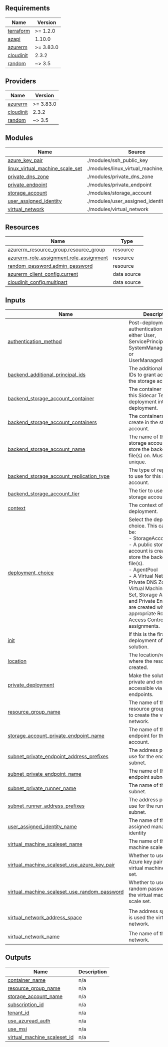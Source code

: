 <!-- BEGIN_TF_DOCS -->
## Requirements

| Name | Version |
|------|---------|
| <a name="requirement_terraform"></a> [terraform](#requirement\_terraform) | >= 1.2.0 |
| <a name="requirement_azapi"></a> [azapi](#requirement\_azapi) | 1.10.0 |
| <a name="requirement_azurerm"></a> [azurerm](#requirement\_azurerm) | >= 3.83.0 |
| <a name="requirement_cloudinit"></a> [cloudinit](#requirement\_cloudinit) | 2.3.2 |
| <a name="requirement_random"></a> [random](#requirement\_random) | ~> 3.5 |

## Providers

| Name | Version |
|------|---------|
| <a name="provider_azurerm"></a> [azurerm](#provider\_azurerm) | >= 3.83.0 |
| <a name="provider_cloudinit"></a> [cloudinit](#provider\_cloudinit) | 2.3.2 |
| <a name="provider_random"></a> [random](#provider\_random) | ~> 3.5 |

## Modules

| Name | Source | Version |
|------|--------|---------|
| <a name="module_azure_key_pair"></a> [azure\_key\_pair](#module\_azure\_key\_pair) | ./modules/ssh_public_key | n/a |
| <a name="module_linux_virtual_machine_scale_set"></a> [linux\_virtual\_machine\_scale\_set](#module\_linux\_virtual\_machine\_scale\_set) | ./modules/linux_virtual_machine_scale_set | n/a |
| <a name="module_private_dns_zone"></a> [private\_dns\_zone](#module\_private\_dns\_zone) | ./modules/private_dns_zone | n/a |
| <a name="module_private_endpoint"></a> [private\_endpoint](#module\_private\_endpoint) | ./modules/private_endpoint | n/a |
| <a name="module_storage_account"></a> [storage\_account](#module\_storage\_account) | ./modules/storage_account | n/a |
| <a name="module_user_assigned_identity"></a> [user\_assigned\_identity](#module\_user\_assigned\_identity) | ./modules/user_assigned_identity | n/a |
| <a name="module_virtual_network"></a> [virtual\_network](#module\_virtual\_network) | ./modules/virtual_network | n/a |

## Resources

| Name | Type |
|------|------|
| [azurerm_resource_group.resource_group](https://registry.terraform.io/providers/hashicorp/azurerm/latest/docs/resources/resource_group) | resource |
| [azurerm_role_assignment.role_assignment](https://registry.terraform.io/providers/hashicorp/azurerm/latest/docs/resources/role_assignment) | resource |
| [random_password.admin_password](https://registry.terraform.io/providers/hashicorp/random/latest/docs/resources/password) | resource |
| [azurerm_client_config.current](https://registry.terraform.io/providers/hashicorp/azurerm/latest/docs/data-sources/client_config) | data source |
| [cloudinit_config.multipart](https://registry.terraform.io/providers/hashicorp/cloudinit/2.3.2/docs/data-sources/config) | data source |

## Inputs

| Name | Description | Type | Default | Required |
|------|-------------|------|---------|:--------:|
| <a name="input_authentication_method"></a> [authentication\_method](#input\_authentication\_method) | Post-deployment authentication method; either User, ServicePrincipal, SystemManagedIdentity or UserManagedIdentity. | `string` | `"User"` | no |
| <a name="input_backend_additional_principal_ids"></a> [backend\_additional\_principal\_ids](#input\_backend\_additional\_principal\_ids) | The additional principal IDs to grant access to the storage account. | `list(string)` | `[]` | no |
| <a name="input_backend_storage_account_container"></a> [backend\_storage\_account\_container](#input\_backend\_storage\_account\_container) | The container to store this Sidecar Terraform deployment into post-deployment. | `string` | `""` | no |
| <a name="input_backend_storage_account_containers"></a> [backend\_storage\_account\_containers](#input\_backend\_storage\_account\_containers) | The containers to create in the storage account. | `list(string)` | `[]` | no |
| <a name="input_backend_storage_account_name"></a> [backend\_storage\_account\_name](#input\_backend\_storage\_account\_name) | The name of the storage account to store the backend state file(s) on. Must be unique. | `string` | `null` | no |
| <a name="input_backend_storage_account_replication_type"></a> [backend\_storage\_account\_replication\_type](#input\_backend\_storage\_account\_replication\_type) | The type of replication to use for this storage account. | `string` | `"LRS"` | no |
| <a name="input_backend_storage_account_tier"></a> [backend\_storage\_account\_tier](#input\_backend\_storage\_account\_tier) | The tier to use for this storage account. | `string` | `"Standard"` | no |
| <a name="input_context"></a> [context](#input\_context) | The context of the deployment. | `string` | `"sidecar"` | no |
| <a name="input_deployment_choice"></a> [deployment\_choice](#input\_deployment\_choice) | Select the deployment choice. This can either be:<br>  - StorageAccount<br>    - A public storage account is created to store the backend state file(s).<br>  - AgentPool<br>    - A Virtual Network, Private DNS Zone, Linux Virtual Machine Scale Set, Storage Account and Private Endpoint are created with the appropriate Role-Based Access Control (RBAC) assignments. | `string` | `"StorageAccount"` | no |
| <a name="input_init"></a> [init](#input\_init) | If this is the first deployment of the solution. | `bool` | `false` | no |
| <a name="input_location"></a> [location](#input\_location) | The location/region where the resources are created. | `string` | `"uksouth"` | no |
| <a name="input_private_deployment"></a> [private\_deployment](#input\_private\_deployment) | Make the solution private and only accessible via private endpoints. | `bool` | `false` | no |
| <a name="input_resource_group_name"></a> [resource\_group\_name](#input\_resource\_group\_name) | The name of the resource group in which to create the virtual network. | `string` | `null` | no |
| <a name="input_storage_account_private_endpoint_name"></a> [storage\_account\_private\_endpoint\_name](#input\_storage\_account\_private\_endpoint\_name) | The name of the private endpoint for the storage account. | `string` | `null` | no |
| <a name="input_subnet_private_endpoint_address_prefixes"></a> [subnet\_private\_endpoint\_address\_prefixes](#input\_subnet\_private\_endpoint\_address\_prefixes) | The address prefixes to use for the endpoint subnet. | `string` | `"10.0.1.0/24"` | no |
| <a name="input_subnet_private_endpoint_name"></a> [subnet\_private\_endpoint\_name](#input\_subnet\_private\_endpoint\_name) | The name of the endpoint subnet. | `string` | `null` | no |
| <a name="input_subnet_private_runner_name"></a> [subnet\_private\_runner\_name](#input\_subnet\_private\_runner\_name) | The name of the runner subnet. | `string` | `null` | no |
| <a name="input_subnet_runner_address_prefixes"></a> [subnet\_runner\_address\_prefixes](#input\_subnet\_runner\_address\_prefixes) | The address prefixes to use for the runner subnet. | `string` | `"10.0.0.0/24"` | no |
| <a name="input_user_assigned_identity_name"></a> [user\_assigned\_identity\_name](#input\_user\_assigned\_identity\_name) | The name of the user assigned managed identity | `string` | `""` | no |
| <a name="input_virtual_machine_scaleset_name"></a> [virtual\_machine\_scaleset\_name](#input\_virtual\_machine\_scaleset\_name) | The name of the virtual machine scale set. | `string` | `null` | no |
| <a name="input_virtual_machine_scaleset_use_azure_key_pair"></a> [virtual\_machine\_scaleset\_use\_azure\_key\_pair](#input\_virtual\_machine\_scaleset\_use\_azure\_key\_pair) | Whether to use an Azure key pair for the virtual machine scale set. | `bool` | `false` | no |
| <a name="input_virtual_machine_scaleset_use_random_password"></a> [virtual\_machine\_scaleset\_use\_random\_password](#input\_virtual\_machine\_scaleset\_use\_random\_password) | Whether to use a random password for the virtual machine scale set. | `bool` | `true` | no |
| <a name="input_virtual_network_address_space"></a> [virtual\_network\_address\_space](#input\_virtual\_network\_address\_space) | The address space that is used the virtual network. | `list(string)` | <pre>[<br>  "10.0.0.0/23"<br>]</pre> | no |
| <a name="input_virtual_network_name"></a> [virtual\_network\_name](#input\_virtual\_network\_name) | The name of the virtual network. | `string` | `null` | no |

## Outputs

| Name | Description |
|------|-------------|
| <a name="output_container_name"></a> [container\_name](#output\_container\_name) | n/a |
| <a name="output_resource_group_name"></a> [resource\_group\_name](#output\_resource\_group\_name) | n/a |
| <a name="output_storage_account_name"></a> [storage\_account\_name](#output\_storage\_account\_name) | n/a |
| <a name="output_subscription_id"></a> [subscription\_id](#output\_subscription\_id) | n/a |
| <a name="output_tenant_id"></a> [tenant\_id](#output\_tenant\_id) | n/a |
| <a name="output_use_azuread_auth"></a> [use\_azuread\_auth](#output\_use\_azuread\_auth) | n/a |
| <a name="output_use_msi"></a> [use\_msi](#output\_use\_msi) | n/a |
| <a name="output_virtual_machine_scaleset_id"></a> [virtual\_machine\_scaleset\_id](#output\_virtual\_machine\_scaleset\_id) | n/a |
<!-- END_TF_DOCS -->